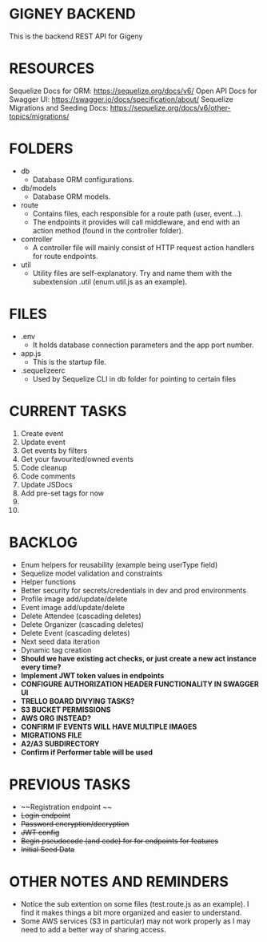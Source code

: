 # GIGNEY BACKEND
This is the backend REST API for Gigeny


# RESOURCES
Sequelize Docs for ORM:
https://sequelize.org/docs/v6/
Open API Docs for Swagger UI:
https://swagger.io/docs/specification/about/
Sequelize Migrations and Seeding Docs:
https://sequelize.org/docs/v6/other-topics/migrations/


# FOLDERS
- db
    - Database ORM configurations.
- db/models 
    - Database ORM models. 
- route 
    - Contains files, each responsible for a route path (user, event...). 
    - The endpoints it provides will call middleware, and end with an action method (found in the controller folder).
- controller
    - A controller file will mainly consist of HTTP request action handlers for route endpoints.
- util
    - Utility files are self-explanatory. Try and name them with the subextension .util (enum.util.js as an example).


# FILES
- .env 
    - It holds database connection parameters and the app port number.
- app.js 
    - This is the startup file.
- .sequelizeerc
    - Used by Sequelize CLI in db folder for pointing to certain files


# CURRENT TASKS
1. Create event
2. Update event 
3. Get events by filters
4. Get your favourited/owned events
5. Code cleanup
6. Code comments
7. Update JSDocs
8. Add pre-set tags for now
9. 
10. 

# BACKLOG
- Enum helpers for reusability (example being userType field)
- Sequelize model validation and constraints
- Helper functions
- Better security for secrets/credentials in dev and prod environments
- Profile image add/update/delete
- Event image add/update/delete
- Delete Attendee (cascading deletes)
- Delete Organizer (cascading deletes)
- Delete Event (cascading deletes)
- Next seed data iteration
- Dynamic tag creation
- **Should we have existing act checks, or just create a new act instance every time?**
- **Implement JWT token values in endpoints**
- **CONFIGURE AUTHORIZATION HEADER FUNCTIONALITY IN SWAGGER UI**
- **TRELLO BOARD DIVYING TASKS?**
- **S3 BUCKET PERMISSIONS**
- **AWS ORG INSTEAD?**
- **CONFIRM IF EVENTS WILL HAVE MULTIPLE IMAGES**
- **MIGRATIONS FILE**
- **A2/A3 SUBDIRECTORY**
- **Confirm if Performer table will be used**



# PREVIOUS TASKS
- ~~Registration endpoint ~~
- ~~Login endpoint~~
- ~~Password encryption/decryption~~
- ~~JWT config~~
- ~~Begin pseudocode (and code) for for endpoints for features~~
- ~~Initial Seed Data~~





# OTHER NOTES AND REMINDERS
- Notice the sub extention on some files (test.route.js as an example). I find it makes things a bit more organized and easier to understand.
- Some AWS services (S3 in particular) may not work properly as I may need to add a better way of sharing access.